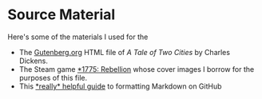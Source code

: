 # Source Material
Here's some of the materials I used for the 
- The [Gutenberg.org](https://www.gutenberg.org/files/98/98-h/98-h.htm) HTML file of *A Tale of Two Cities* by Charles Dickens.
- The Steam game [*1775: Rebellion](https://store.steampowered.com/app/422610/1775_Rebellion/) whose cover images I borrow for the purposes of this file. 
- This [\*really\* helpful guide](https://docs.github.com/en/github/writing-on-github/getting-started-with-writing-and-formatting-on-github/basic-writing-and-formatting-syntax) to formatting Markdown on GitHub
